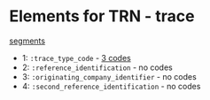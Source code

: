 # Elements for TRN - trace
[segments](../segments.md)
* 1: `:trace_type_code` - [3 codes](../elements/TRN_1.md)
* 2: `:reference_identification` - no codes
* 3: `:originating_company_identifier` - no codes
* 4: `:second_reference_identification` - no codes
